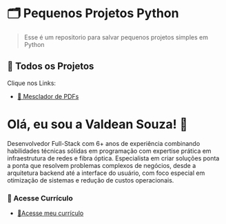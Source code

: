 # 🗂 Pequenos Projetos Python

> Esse é um repositorio para salvar pequenos projetos simples em Python

## 🔗 Todos os Projetos

Clique nos Links:
- [📎 Mesclador de PDFs](https://github.com/valdean132/Projetos-Python/tree/main/mesclar_pdf)


# Olá, eu sou a Valdean Souza! 👋

Desenvolvedor Full-Stack com 6+ anos de experiência combinando habilidades técnicas sólidas em programação com expertise prática em infraestrutura de redes e fibra óptica. Especialista em criar soluções ponta a ponta que resolvem problemas complexos de negócios, desde a arquitetura backend até a interface do usuário, com foco especial em otimização de sistemas e redução de custos operacionais.
### 🔗 Acesse Currículo

- [🔗Acesse meu currículo](https://valdean132.github.io/curriculo/)

